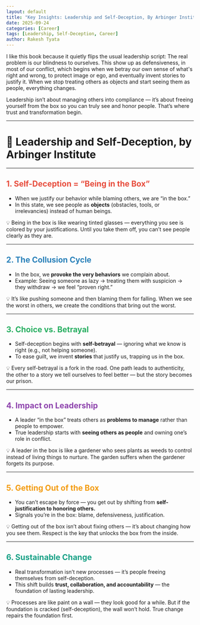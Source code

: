 ```yaml
---
layout: default
title: "Key Insights: Leadership and Self-Deception, By Arbinger Institute!"
date: 2025-09-24
categories: [Career]
tags: [Leadership, Self-Deception, Career]
author: Rakesh Tyata
---
```


I like this book because it quietly flips the usual leadership script: The real problem is our blindness to ourselves. This show up as defensiveness, in most of our conflict, which begins when we betray our own sense of what's right and wrong, to protect image or ego, and eventually invent stories to justify it. When we stop treating others as objects and start seeing them as people, everything changes.

Leadership isn’t about managing others into compliance — it’s about freeing yourself from the box so you can truly see and honor people. That’s where trust and transformation begin.

---

# 🌟 Leadership and Self-Deception, by Arbinger Institute

---

## <span style="color:#E74C3C">1. Self-Deception = “Being in the Box”</span>

- When we justify our behavior while blaming others, we are “in the box.”
- In this state, we see people as **objects** (obstacles, tools, or irrelevancies) instead of human beings.

💡 Being in the box is like wearing tinted glasses — everything you see is colored by your justifications. Until you take them off, you can’t see people clearly as they are.

---

## <span style="color:#2980B9">2. The Collusion Cycle</span>

- In the box, we **provoke the very behaviors** we complain about.
- Example: Seeing someone as lazy → treating them with suspicion → they withdraw → we feel “proven right.”

💡 It’s like pushing someone and then blaming them for falling. When we see the worst in others, we create the conditions that bring out the worst.

---

## <span style="color:#27AE60">3. Choice vs. Betrayal</span>

- Self-deception begins with **self-betrayal** — ignoring what we know is right (e.g., not helping someone).
- To ease guilt, we invent **stories** that justify us, trapping us in the box.

💡 Every self-betrayal is a fork in the road. One path leads to authenticity, the other to a story we tell ourselves to feel better — but the story becomes our prison.

---

## <span style="color:#8E44AD">4. Impact on Leadership</span>

- A leader “in the box” treats others as **problems to manage** rather than people to empower.
- True leadership starts with **seeing others as people** and owning one’s role in conflict.

💡 A leader in the box is like a gardener who sees plants as weeds to control instead of living things to nurture. The garden suffers when the gardener forgets its purpose.

---

## <span style="color:#F39C12">5. Getting Out of the Box</span>

- You can’t escape by force — you get out by shifting from **self-justification to honoring others.**
- Signals you’re in the box: blame, defensiveness, justification.

💡 Getting out of the box isn’t about fixing others — it’s about changing how you see them. Respect is the key that unlocks the box from the inside.

---

## <span style="color:#16A085">6. Sustainable Change</span>

- Real transformation isn’t new processes — it’s people freeing themselves from self-deception.
- This shift builds **trust, collaboration, and accountability** — the foundation of lasting leadership.

💡 Processes are like paint on a wall — they look good for a while. But if the foundation is cracked (self-deception), the wall won’t hold. True change repairs the foundation first.
